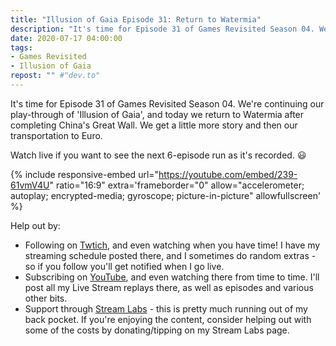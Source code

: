 ```yaml
---
title: "Illusion of Gaia Episode 31: Return to Watermia"
description: "It's time for Episode 31 of Games Revisited Season 04. We're continuing our play-through of 'Illusion of Gaia', and today we return to Watermia after completing China's Great Wall. We get a little more story and then our transportation to Euro."
date: 2020-07-17 04:00:00
tags:
- Games Revisited
- Illusion of Gaia
repost: "" #"dev.to"
---
```


It's time for Episode 31 of Games Revisited Season 04. We're continuing our play-through of 'Illusion of Gaia', and today we return to Watermia after completing China's Great Wall. We get a little more story and then our transportation to Euro.

Watch live if you want to see the next 6-episode run as it's recorded. :smiley:
<!--more-->

{% include responsive-embed url="https://youtube.com/embed/239-61vmV4U" ratio="16:9" extra='frameborder="0" allow="accelerometer; autoplay; encrypted-media; gyroscope; picture-in-picture" allowfullscreen' %}

Help out by:
 * Following on [Twtich](https://twitch.tv/AnonJr_Live), and even watching when you have time! I have my streaming schedule posted there, and I sometimes do random extras - so if you follow you'll get notified when I go live.
 * Subscribing on [YouTube](http://www.youtube.com/channel/UCXafqhKHbkSUIrq0LAuu0tw), and even watching there from time to time. I'll post all my Live Stream replays there, as well as episodes and various other bits.
 * Support through [Stream Labs](https://streamlabs.com/anonjr_live) - this is pretty much running out of my back pocket. If you're enjoying the content, consider helping out with some of the costs by donating/tipping on my Stream Labs page.